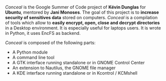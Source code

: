 _Conceal_ is the Google Summer of Code project of **Kévin Dunglas** for **Ubuntu**, mentored by **Jani Monoses**.
The goal of this project is to **increase security of sensitives data** stored on computers.
_Conceal_ is a compilation of tools which allow to **easily encrypt, open, close and decrypt directories** in a Desktop environment. It is especially useful for laptops users.
It is wrote in Python, it uses EncFS as backend.


_Conceal_ is composed of the following parts:
  * A Python module
  * A command line tool
  * A GTK interface running standalone or in GNOME Control Center
  * An extension to Nautilus, the GNOME file manager
  * A KDE interface running standalone or in Kcontrol / KCMshell